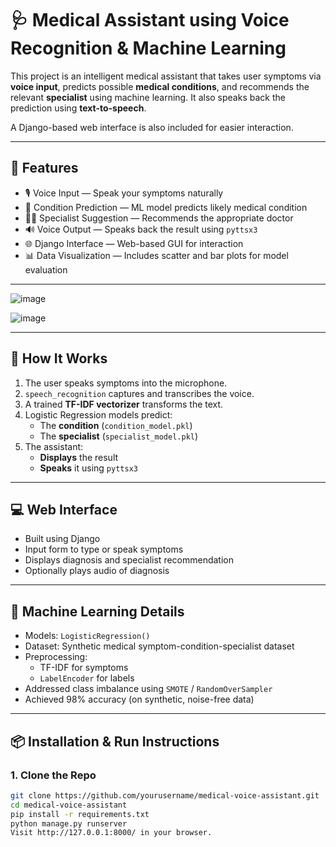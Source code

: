 # 🩺 Medical Assistant using Voice Recognition & Machine Learning

This project is an intelligent medical assistant that takes user symptoms via **voice input**, predicts possible **medical conditions**, and recommends the relevant **specialist** using machine learning. It also speaks back the prediction using **text-to-speech**.

A Django-based web interface is also included for easier interaction.

---

## 🚀 Features

- 🎙 Voice Input — Speak your symptoms naturally
- 🧠 Condition Prediction — ML model predicts likely medical condition
- 👨‍⚕️ Specialist Suggestion — Recommends the appropriate doctor
- 🔊 Voice Output — Speaks back the result using `pyttsx3`
- 🌐 Django Interface — Web-based GUI for interaction
- 📊 Data Visualization — Includes scatter and bar plots for model evaluation

---
![image](https://github.com/user-attachments/assets/1f22a485-6028-477f-b00b-2470a9985fb4)


![image](https://github.com/user-attachments/assets/98177914-6103-45b9-b73b-be40c806d44a)

---

## 🧪 How It Works

1. The user speaks symptoms into the microphone.
2. `speech_recognition` captures and transcribes the voice.
3. A trained **TF-IDF vectorizer** transforms the text.
4. Logistic Regression models predict:
   - The **condition** (`condition_model.pkl`)
   - The **specialist** (`specialist_model.pkl`)
5. The assistant:
   - **Displays** the result
   - **Speaks** it using `pyttsx3`

---

## 💻 Web Interface

- Built using Django
- Input form to type or speak symptoms
- Displays diagnosis and specialist recommendation
- Optionally plays audio of diagnosis

---

## 🧠 Machine Learning Details

- Models: `LogisticRegression()`
- Dataset: Synthetic medical symptom-condition-specialist dataset
- Preprocessing:
  - TF-IDF for symptoms
  - `LabelEncoder` for labels
- Addressed class imbalance using `SMOTE` / `RandomOverSampler`
- Achieved 98% accuracy (on synthetic, noise-free data)

---

## 📦 Installation & Run Instructions

### 1. Clone the Repo

```bash
git clone https://github.com/yourusername/medical-voice-assistant.git
cd medical-voice-assistant
pip install -r requirements.txt
python manage.py runserver
Visit http://127.0.0.1:8000/ in your browser.




